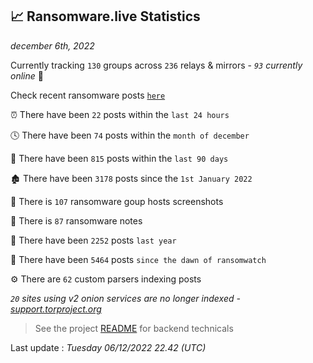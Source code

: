 
## 📈 Ransomware.live Statistics
_december 6th, 2022_

Currently tracking `130` groups across `236` relays & mirrors - _`93` currently online_ 📡

Check recent ransomware posts [`here`](recentposts.md)


⏰ There have been `22` posts within the `last 24 hours`

🕓 There have been `74` posts within the `month of december`

📅 There have been `815` posts within the `last 90 days`

🏚 There have been `3178` posts since the `1st January 2022`

📸 There is `107` ransomware goup hosts screenshots

📝 There is `87` ransomware notes

🚀 There have been `2252` posts `last year`

🐣 There have been `5464` posts `since the dawn of ransomwatch`

⚙️ There are `62` custom parsers indexing posts

_`20` sites using v2 onion services are no longer indexed - [support.torproject.org](https://support.torproject.org/onionservices/v2-deprecation/)_

> See the project [README](https://github.com/jmousqueton/ransomwatch#readme) for backend technicals



Last update : _Tuesday 06/12/2022 22.42 (UTC)_

